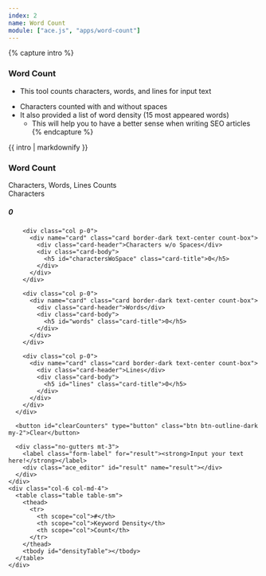 ```yaml
---
index: 2
name: Word Count
module: ["ace.js", "apps/word-count"]
---
```


{% capture intro %}
### Word Count
<!-- separator -->
- This tool counts characters, words, and lines for input text
<!-- separator -->
- Characters counted with and without spaces
- It also provided a list of word density (15 most appeared words) 
  - This will help you to have a better sense when writing SEO articles
{% endcapture %}

<div class="tool-wrapper mb-4">
  {{ intro | markdownify }}
</div>

<div class="tool-wrapper">
  <h3>Word Count</h3>
  <div class="mb-2">Characters, Words, Lines Counts</div>

  <div class="row no-gutters mt-3">
    <div class="col-12 col-sm-6 col-md-8 pr-4">
      <div class="row row-cols-auto m-0">
        <div class="col p-0">
          <div name="card" class="card border-dark text-center count-box">
            <div class="card-header">Characters</div>
            <div class="card-body">
              <h5 id="characters" class="card-title">0</h5>
            </div>
          </div>
        </div>

        <div class="col p-0">
          <div name="card" class="card border-dark text-center count-box">
            <div class="card-header">Characters w/o Spaces</div>
            <div class="card-body">
              <h5 id="charactersWoSpace" class="card-title">0</h5>
            </div>
          </div>
        </div>

        <div class="col p-0">
          <div name="card" class="card border-dark text-center count-box">
            <div class="card-header">Words</div>
            <div class="card-body">
              <h5 id="words" class="card-title">0</h5>
            </div>
          </div>
        </div>

        <div class="col p-0">
          <div name="card" class="card border-dark text-center count-box">
            <div class="card-header">Lines</div>
            <div class="card-body">
              <h5 id="lines" class="card-title">0</h5>
            </div>
          </div>
        </div>
      </div>

      <button id="clearCounters" type="button" class="btn btn-outline-dark my-2">Clear</button>

      <div class="no-gutters mt-3">
        <label class="form-label" for="result"><strong>Input your text here!</strong></label>
        <div class="ace_editor" id="result" name="result"></div>
      </div>
    </div>
    <div class="col-6 col-md-4">
      <table class="table table-sm">
        <thead>
          <tr>
            <th scope="col">#</th>
            <th scope="col">Keyword Density</th>
            <th scope="col">Count</th>
          </tr>
        </thead>
        <tbody id="densityTable"></tbody>
      </table>
    </div>
  </div>
</div>
